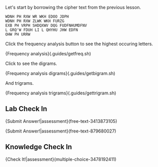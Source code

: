  Let's start by borrowing the cipher text from the previous lesson.

```
WDNH PH RXW WR WKH EDOO JDPH
WDNH PH RXW ZLWK WKH FURZG
EXB PH VRPH SHDQXWV DQG FUDFNHUMDFNV
L GRQ'W FDUH LI L QHYHU JHW EDFN
OHW PH URRW
```

Click the frequency analysis button to see the highest occuring letters.

{Frequency analysis}(.guides/getfreq.sh)

Click to see the digrams.

{Frequency analysis digrams}(.guides/getbigram.sh)

And trigrams.

{Frequency analysis trigrams}(.guides/gettrigram.sh)


## Lab Check In
{Submit Answer!|assessment}(free-text-3413873105)

{Submit Answer!|assessment}(free-text-879680027)

## Knowledge Check In
{Check It!|assessment}(multiple-choice-3478192411)
